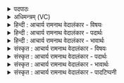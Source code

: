 <details><summary>पदपाठः</summary>

अ꣡ग्ने꣢꣯। त्वम्। नः꣣। अ꣡न्त꣢꣯मः। उ꣣त꣢। त्रा꣣ता꣢। शि꣣वः꣢। भु꣣वः। वरूथ्यः꣢꣯। ४४८।
</details>

<details><summary>अधिमन्त्रम् (VC)</summary>

- अग्निः
- बन्धुः सुबन्धुः श्रुतबन्धुर्विप्रबन्धुश्च क्रमेण गोपायना लौपायना वा
- द्विपदा विराट् पङ्क्तिः
- पञ्चमः
- ऐन्द्रं काण्डम्
</details>

<details><summary>हिन्दी : आचार्य रामनाथ वेदालंकार - विषयः</summary>

अगले मन्त्र में अग्नि नाम द्वारा परमात्मा और राजा से प्रार्थना की गयी है।
</details>

<details><summary>हिन्दी : आचार्य रामनाथ वेदालंकार - पदार्थः</summary>

पदार्थान्वयभाषाः -  हे (अग्ने) अग्रनायक परमात्मन् वा राजन् ! (त्वम्) आप (नः) हमारे (अन्तमः) समीपतम (उत) और (त्राता) विपत्तियों से त्राणकर्ता, (शिवः) कल्याणकारी तथा (वरूथ्यः) वरणीय एवं घरों के लिए हितकर (भुवः) होवो ॥२॥ इस मन्त्र में अर्थश्लेष अलङ्कार है ॥२॥
</details>

<details><summary>हिन्दी : आचार्य रामनाथ वेदालंकार - भावार्थः</summary>

भावार्थभाषाः -  जैसे परमेश्वर हमारे निकटतम, विघ्न-विद्वेष-पाप आदि से त्राण करनेवाला, मङ्गलकारी और शरीररूप गृहों का हितकर्ता होता है, वैसे ही निर्वाचन-पद्धति से चुना हुआ राजा प्रजाओं के समीपतम होकर विपत्तियों से बचानेवाला, सुखशान्ति देनेवाला और आवासगृहों के निर्माणार्थ धनादि देनेवाला हो ॥२॥
</details>

<details><summary>संस्कृत : आचार्य रामनाथ वेदालंकार - विषयः</summary>

अथाग्निनाम्ना परमात्मानं राजानं च प्रार्थयते।
</details>

<details><summary>संस्कृत : आचार्य रामनाथ वेदालंकार - पदार्थः</summary>

पदार्थान्वयभाषाः -  हे (अग्ने) अग्रणीः परमात्मन् राजन् वा ! (त्वम् नः) अस्मभ्यम् (अन्तमः) अन्तिकतमः, (उत) अपिच (त्राता) विपद्भ्यो रक्षकः, (शिवः) कल्याणकरः, (वरूथ्यः२) वरणीयः गृहेभ्यो हितश्च (भुवः) भव। वृञ् वरणे धातोः ‘जॄवृञ्भ्यामूथन्’ उ० २।६ इति ऊथन् प्रत्ययः। वरूथः वरणीयः, स एव वरूथ्यः, स्वार्थे यत्। यद्वा, वरूथमिति गृहनाम। निघं० ३।४। वरूथेभ्यो गृहेभ्यो हितः वरूथ्यः। हितार्थे यत् ॥२॥ अत्र अर्थश्लेषालङ्कारः ॥२॥
</details>

<details><summary>संस्कृत : आचार्य रामनाथ वेदालंकार - भावार्थः</summary>

भावार्थभाषाः -  यथा परमेश्वरोऽस्माकं निकटतमो विघ्नविद्वेषपापादिभ्यस्त्राता, मङ्गलकरः शरीरगृहाणां हितावहश्च जायते, तथा निर्वाचनपद्धत्या वृतो राजा प्रजानां समीपतमो भूत्वा विपत्त्राता, सुखशान्तिकर आवासगृहाणां निर्माणाय धनादिप्रदाता च भवेत् ॥२॥
</details>

<details><summary>संस्कृत : आचार्य रामनाथ वेदालंकार - पादटिप्पनी</summary>

टिप्पणी:   १. ऋ० ५।२४।१, ऋषयः बन्धुः सुबन्धुः श्रुतबन्धुर्विप्रबन्धुश्च गौपायना लौपायना वा। यजुर्वेदे ३।२५, १५।४८, २५।४७ इत्यत्र पूर्वभागत्वेन प्राप्यते, यत्र ऋषिः क्रमेण सुबन्धुः, परमेष्ठी, गोतमश्च। सर्वत्र ‘भुवो’ इत्यत्र ‘भवा’ इति पाठः। २. वरूथ्यः वरणीयः संभजनीयः। अथवा वरूथं गृहम्, गृहे भवः नित्यसंनिहितः। वरूथैः परिधिभिर्वृत इति शाट्यायनकम्—इति भ०।
</details>